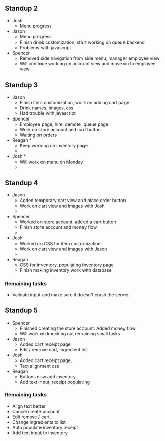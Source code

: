## Standup 2
* Josh 
    * Menu progress
* Jason
    * Menu progress
    * Finish drink customization, start working on queue backend
    * Problems with javascript
* Spencer
    * Removed side navigation from side menu, manager employee view
    * Will continue working on account view and move on to employee view

## Standup 3
* Jason
    * Finish item customization, work on adding cart page
    * Drink names, images, css
    * Had trouble with javascript
* Spencer
    * Employee page, hire, demote, queue page
    * Work on store account and cart button
    * Waiting on orders
* Reagan
    * 
    * Keep working on inventory page
    * 
* Josh
    * 
    * Will work on menu on Monday
    * 

## Standup 4
* Jason
    * Added temporary cart view and place order button
    * Work on cart view and images with Josh
    * 
* Spencer
    * Worked on store account, added a cart button
    * Finish store account and money flow
    * 
* Josh
    * Worked on CSS for item customization
    * Work on cart view and images with Jason
    * 
* Reagan
    * CSS for inventory, populating inventory page
    * Finish making inventory work with database

### Remaining tasks
* Validate input and make sure it doesn't crash the server.

## Standup 5
* Spencer
    * Finished creating the store account. Added money flow
    * Will work on knocking out remaining small tasks
* Jason
    * Added cart receipt page
    * Edit / remove cart, ingredient list
* Josh
    * Added cart receipt page, 
    * Text alignment css
* Reagan
    * Buttons now add inventory
    * Add text input, receipt populating

### Remaining tasks
* Align text better
* Cancel create account
* Edit remove / cart
* Change ingredients to list
* Auto populate inventory receipt
* Add text input to inventory